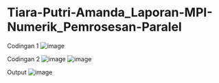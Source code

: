 # Tiara-Putri-Amanda_Laporan-MPI-Numerik_Pemrosesan-Paralel

Codingan 1
![image](https://github.com/Tiaraputri06/Tiara-Putri-Amanda_Laporan-MPI-Numerik_Pemrosesan-Paralel/assets/150508674/571df6f5-a248-457f-b5aa-fe264421bef9)

Codingan 2
![image](https://github.com/Tiaraputri06/Tiara-Putri-Amanda_Laporan-MPI-Numerik_Pemrosesan-Paralel/assets/150508674/55e5fcf4-6f6b-4fa3-beaf-4a038195a59a)
![image](https://github.com/Tiaraputri06/Tiara-Putri-Amanda_Laporan-MPI-Numerik_Pemrosesan-Paralel/assets/150508674/a6eb3224-7b9e-4072-9455-beb73ef1cd87)

Output
![image](https://github.com/Tiaraputri06/Tiara-Putri-Amanda_Laporan-MPI-Numerik_Pemrosesan-Paralel/assets/150508674/78a1dc2d-61ae-496a-aed3-115338284133)

